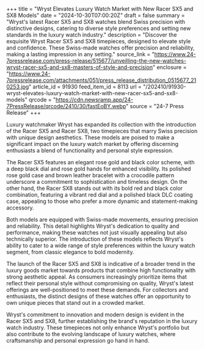 +++
title = "Wryst Elevates Luxury Watch Market with New Racer SX5 and SX8 Models"
date = "2024-10-30T07:00:20Z"
draft = false
summary = "Wryst's latest Racer SX5 and SX8 watches blend Swiss precision with distinctive designs, catering to diverse style preferences and setting new standards in the luxury watch industry."
description = "Discover the exquisite Wryst Racer SX5 and SX8 timepieces, designed to elevate style and confidence. These Swiss-made watches offer precision and reliability, making a lasting impression in any setting."
source_link = "https://www.24-7pressrelease.com/press-release/515677/unveilling-the-new-watches-wryst-racer-sx5-and-sx8-masters-of-style-and-precision"
enclosure = "https://www.24-7pressrelease.com/attachments/051/press_release_distribution_0515677_210253.jpg"
article_id = 91930
feed_item_id = 8113
url = "/202410/91930-wryst-elevates-luxury-watch-market-with-new-racer-sx5-and-sx8-models"
qrcode = "https://cdn.newsramp.app/24-7PressRelease/qrcode/2410/30/fastEoBY.webp"
source = "24-7 Press Release"
+++

<p>Luxury watchmaker Wryst has expanded its collection with the introduction of the Racer SX5 and Racer SX8, two timepieces that marry Swiss precision with unique design aesthetics. These models are poised to make a significant impact on the luxury watch market by offering discerning enthusiasts a blend of functionality and personal style expression.</p><p>The Racer SX5 features an elegant rose gold and black color scheme, with a deep black dial and rose gold hands for enhanced visibility. Its polished rose gold case and brown leather bracelet with a crocodile pattern underscore a commitment to sophistication and timeless design. On the other hand, the Racer SX8 stands out with its bold red and black color combination, featuring a vibrant red dial and a polished black DLC coating case, appealing to those who prefer a more dynamic and statement-making accessory.</p><p>Both models are equipped with Swiss-made movements, ensuring precision and reliability. This detail highlights Wryst's dedication to quality and performance, making these watches not just visually appealing but also technically superior. The introduction of these models reflects Wryst's ability to cater to a wide range of style preferences within the luxury watch segment, from classic elegance to bold modernity.</p><p>The launch of the Racer SX5 and SX8 is indicative of a broader trend in the luxury goods market towards products that combine high functionality with strong aesthetic appeal. As consumers increasingly prioritize items that reflect their personal style without compromising on quality, Wryst's latest offerings are well-positioned to meet these demands. For collectors and enthusiasts, the distinct designs of these watches offer an opportunity to own unique pieces that stand out in a crowded market.</p><p>Wryst's commitment to innovation and modern design is evident in the Racer SX5 and SX8, further establishing the brand's reputation in the luxury watch industry. These timepieces not only enhance Wryst's portfolio but also contribute to the evolving landscape of luxury watches, where craftsmanship and personal expression go hand in hand.</p>